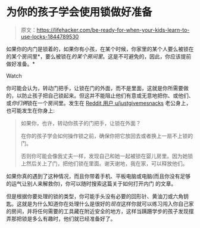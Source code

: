 # 为你的孩子学会使用锁做好准备

> 原文：<https://lifehacker.com/be-ready-for-when-your-kids-learn-to-use-locks-1844789530>

如果你的内门是锁着的，如果你有小孩，在某个时候，你家里的某个人要么被锁在的某个房间里*，要么被锁在*的某个房间里*。这是不可避免的，因此，你应该提前做好准备。*

Watch

你可能会认为，转动门把手，让锁在门的外面，而不是里面，这就是你所需要做的，以防止孩子把自己锁起来。但这并不能阻止他们有意或无意地把你、或他们、或*你们俩*锁在一个房间里。发生在 [Reddit 用户 u/justgivemesnacks](https://www.reddit.com/r/Parenting/comments/ibzwfv/an_fyi_on_locks_on_your_kids_door/) 老公身上，也可能发生在你身上:

> 如果你，也许，转动你孩子的门把手，让锁在外面？
> 
> 在你的孩子学会如何操作锁之前，确保你把它放回去或者换上一扇不上锁的门。
> 
> 否则你可能会像我丈夫一样，发现自己和她一起被锁在婴儿房里。因为她锁上然后关上了门，把他们锁在里面。谢天谢地，我在家，可以释放他们。

如果你真的遇到了这种情况，而且你带着手机、平板电脑或电脑(而且你没有足够的运气让别人来解救你)，你可以随时搜索这篇关于如何打开内门 的文章。

但是根据你要处理的锁的类型，你可能手头没有必要的回形针、黄油刀或六角钥匙。这就是为什么知道你在处理什么是很好的*现在*这样你就可以练习闯入你自己家的房间，并将任何需要的工具藏在附近安全的地方，这样当蹒跚学步的孩子发现摆弄那把锁是多么有趣时，他们就已经准备好了。